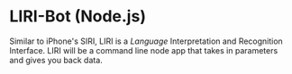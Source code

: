 # LIRI-Bot (Node.js)
Similar to iPhone's SIRI, LIRI is a _Language_ Interpretation and Recognition Interface. LIRI will be a command line node app that takes in parameters and gives you back data.
